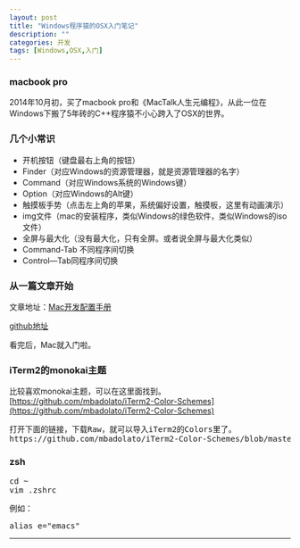```yaml
---
layout: post
title: "Windows程序猿的OSX入门笔记"
description: ""
categories: 开发
tags: [Windows,OSX,入门]
---
```


### macbook pro
2014年10月初，买了macbook pro和《MacTalk人生元编程》，从此一位在Windows下搬了5年砖的C++程序猿不小心跨入了OSX的世界。

### 几个小常识
- 开机按钮（键盘最右上角的按钮）
- Finder（对应Windows的资源管理器，就是资源管理器的名字）
- Command（对应Windows系统的Windows键）
- Option（对应Windows的Alt键）
- 触摸板手势（点击左上角的苹果，系统偏好设置，触摸板，这里有动画演示）
- img文件（mac的安装程序，类似Windows的绿色软件，类似Windows的iso文件）
- 全屏与最大化（没有最大化，只有全屏。或者说全屏与最大化类似）
- Command-Tab 不同程序间切换
- Control—Tab同程序间切换

### 从一篇文章开始

文章地址：[Mac开发配置手册](http://aaaaaashu.gitbooks.io/mac-dev-setup/content/)

[github地址](https://github.com/Aaaaaashu/Mac-dev-setup)

看完后，Mac就入门啦。

### iTerm2的monokai主题

比较喜欢monokai主题，可以在这里面找到。
[https://github.com/mbadolato/iTerm2-Color-Schemes](https://github.com/mbadolato/iTerm2-Color-Schemes)
<pre>
打开下面的链接，下载Raw，就可以导入iTerm2的Colors里了。
https://github.com/mbadolato/iTerm2-Color-Schemes/blob/master/schemes/Monokai%20Soda.itermcolors
</pre>

### zsh
<pre>
cd ~
vim .zshrc
</pre>

例如：
<pre>
alias e="emacs"
</pre>

---

